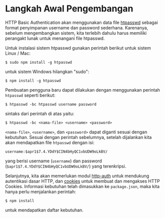 # Langkah Awal Pengembangan

HTTP Basic Authentication akan menggunakan data file [htpasswd](http://httpd.apache.org/docs/2.4/programs/htpasswd.html) sebagai format penyimpanan username dan password sederhana. Karenanya, sebelum mengembangkan sistem, kita terlebih dahulu harus memiliki perangakt lunak untuk menangani file htpasswd.

Untuk instalasi sistem htpasswd gunakan perintah berikut untuk sistem Linux / Mac:

    $ sudo npm install -g htpasswd

untuk sistem Windows hilangkan "sudo":

    $ npm install -g htpasswd

Pembuatan pengguna baru dapat dilakukan dengan menggunakan perintah `htpasswd` seperti berikut:

    $ htpasswd -bc htpasswd username password

sintaks dari perintah di atas yaitu:

    $ htpasswd -bc <nama-file> <username> <password>

`<nama-file>`, `<username>`, dan `<password>` dapat diganti sesuai dengan kebutuhan. Sesuai dengan perintah sebelumnya, setelah dijalankan kita akan mendapatkan file `htpasswd` dengan isi:

    username:$apr1$7.4.YDdY$CIN4bHyQC1vbUDW9oLkBV/

yang berisi username (`username`) dan password (`$apr1$7.4.YDdY$CIN4bHyQC1vbUDW9oLkBV/`) yang terenkripsi.

Selanjutnya, kita akan memerlukan modul [http-auth](https://www.npmjs.com/package/http-auth) untuk mendukung autentikasi dasar HTTP, dan [cookies](https://www.npmjs.com/package/cookies) untuk membuat dan mengakses HTTP Cookies. Informasi kebutuhan telah dimasukkan ke `package.json`, maka kita hanya perlu menjalankan perintah:

    $ npm install 

untuk mendapatkan daftar kebutuhan.
